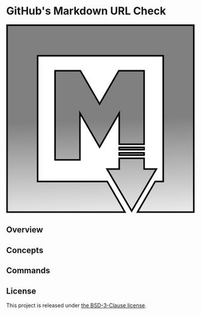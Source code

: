 # GitHub's Markdown URL Check

![](/img/logo.svg)

## Overview


## Concepts


## Commands


## License
This project is released under [the BSD-3-Clause license](https://github.com/groovy-sky/gmuc/blob/main/LICENSE).
